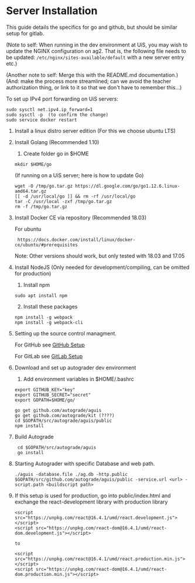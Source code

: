 # Server Installation

This guide details the specifics for go and github, but should be similar setup for gitlab.

(Note to self: When running in the dev environment at UiS, you may wish to update the NGINX configuration on ag2. That is, the following file needs to be updated: `/etc/nginx/sites-available/default` with a new server entry etc.)

(Another note to self: Merge this with the README.md documentation.)
(And: make the process more streamlined; can we avoid the teacher authorization thing, or link to it so that we don't have to remember this...)

To set up IPv4 port forwarding on UiS servers:
```
sudo sysctl net.ipv4.ip_forward=1
sudo sysctl -p  (to confirm the change)
sudo service docker restart
```

1. Install a linux distro server edition (For this we choose ubuntu LTS)
2. Install Golang (Recommended 1.10)
    1. Create folder go in $HOME
    ```
    mkdir $HOME/go
    ```

    (If running on a UiS server; here is how to update Go)
    ```
	wget -O /tmp/go.tar.gz https://dl.google.com/go/go1.12.6.linux-amd64.tar.gz
	[[ -d /usr/local/go ]] && rm -rf /usr/local/go
	tar -C /usr/local -zxf /tmp/go.tar.gz
	rm -f /tmp/go.tar.gz
    ```

3. Install Docker CE via repository (Recommended 18.03)
    
    For ubuntu 
        
        https://docs.docker.com/install/linux/docker-ce/ubuntu/#prerequisites

    Note:
        Other versions should work, but only tested with 18.03 and 17.05

4. Install NodeJS (Only needed for development/compiling, can be omitted for production)
   
    1. Install npm
    ```
    sudo apt install npm
    ```
    2. Install these packages
    ```
    npm install -g webpack
    npm install -g webpack-cli
    ```

5. Setting up the source control managment.

    For GitHub see <a href="GithubSetup.MD"> GitHub Setup</a>
    
    For GitLab see <a href="GitlabSetup.MD"> GitLab Setup</a>


6. Download and set up autograder dev environment
    1. Add environment variables in $HOME/.bashrc
    ```
    export GITHUB_KEY="key"
    export GITHUB_SECRET="secret"
    export GOPATH=$HOME/go/
    ```
    ``` 
    go get github.com/autograde/aguis
    go get github.com/autograde/kit (????) 
    cd $GOPATH/src/autograde/aguis/public
    npm install
    ```
7. Build Autograde
    ```
     cd $GOPATH/src/autograde/aguis
     go install
    ```

8. Starting Autograder with specific Database and web path.
    ```
    ./aguis -database.file ./ag.db -http.public $GOPATH/src/github.com/autograde/aguis/public -service.url <url> -script.path <buildscript path>
    ```

9. If this setup is used for production, go into public/index.html and exchange the react-development library with production library
    ```
    <script src="https://unpkg.com/react@16.4.1/umd/react.development.js"></script>
    <script src="https://unpkg.com/react-dom@16.4.1/umd/react-dom.development.js"></script>
    
    to

    <script src="https://unpkg.com/react@16.4.1/umd/react.production.min.js"></script>
    <script src="https://unpkg.com/react-dom@16.4.1/umd/react-dom.production.min.js"></script>
    ```
